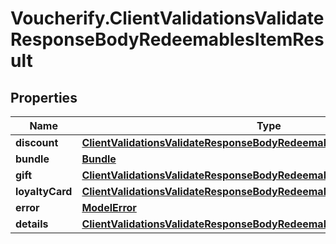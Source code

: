 # Voucherify.ClientValidationsValidateResponseBodyRedeemablesItemResult

## Properties

Name | Type | Description | Notes
------------ | ------------- | ------------- | -------------
**discount** | [**ClientValidationsValidateResponseBodyRedeemablesItemResultDiscount**](ClientValidationsValidateResponseBodyRedeemablesItemResultDiscount.md) |  | [optional] 
**bundle** | [**Bundle**](Bundle.md) |  | [optional] 
**gift** | [**ClientValidationsValidateResponseBodyRedeemablesItemResultGift**](ClientValidationsValidateResponseBodyRedeemablesItemResultGift.md) |  | [optional] 
**loyaltyCard** | [**ClientValidationsValidateResponseBodyRedeemablesItemResultLoyaltyCard**](ClientValidationsValidateResponseBodyRedeemablesItemResultLoyaltyCard.md) |  | [optional] 
**error** | [**ModelError**](ModelError.md) |  | [optional] 
**details** | [**ClientValidationsValidateResponseBodyRedeemablesItemResultDetails**](ClientValidationsValidateResponseBodyRedeemablesItemResultDetails.md) |  | [optional] 


